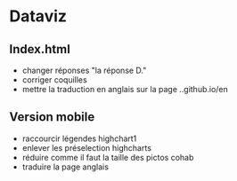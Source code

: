 # Dataviz

## Index.html
- changer réponses "la réponse D."
- corriger coquilles
- mettre la traduction en anglais sur la page ..github.io/en

## Version mobile
- raccourcir légendes highchart1
- enlever les préselection highcharts
- réduire comme il faut la taille des pictos cohab
- traduire la page anglais


